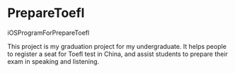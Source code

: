 PrepareToefl
============

iOSProgramForPrepareToefl

This project is my graduation project for my undergraduate.
It helps people to register a seat for Toefl test in China, and assist students to prepare their exam in speaking and listening.
